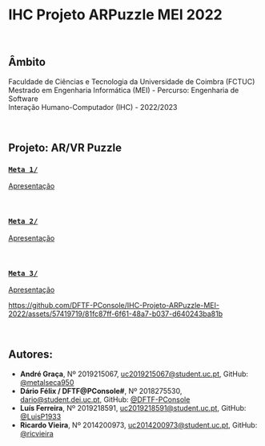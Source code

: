 # IHC Projeto ARPuzzle MEI 2022

<br />

## Âmbito

Faculdade de Ciências e Tecnologia da Universidade de Coimbra (FCTUC) <br />
Mestrado em Engenharia Informática (MEI) - Percurso: Engenharia de Software <br />
Interação Humano-Computador (IHC) - 2022/2023 <br />

<br />

## Projeto: AR/VR Puzzle

### [`Meta 1/`](Meta%201/)
[Apresentação](Meta%201/Status%20report.pdf)

<br />

### [`Meta 2/`](Meta%202/)
[Apresentação](Meta%202/PPT%202.pdf)

<br />

### [`Meta 3/`](Meta%203/)
[Apresentação](Meta%203/IHC%20PPT%203%20AR_VR%20Puzzle.pdf)

https://github.com/DFTF-PConsole/IHC-Projeto-ARPuzzle-MEI-2022/assets/57419719/81fc87ff-6f61-48a7-b037-d640243ba81b

<br />

## Autores:
* **André Graça**, Nº 2019215067, [uc2019215067@student.uc.pt](mailto:uc2019215067@student.uc.pt), GitHub: [@metalseca950](https://github.com/metalseca950)
* **Dário Félix / DFTF@PConsole#**, Nº 2018275530, [dario@student.dei.uc.pt](mailto:dario@student.dei.uc.pt), GitHub: [@DFTF-PConsole](https://github.com/DFTF-PConsole)
* **Luís Ferreira**, Nº 2019218591, [uc2019218591@student.uc.pt](mailto:uc2019218591@student.uc.pt), GitHub: [@LuisP1933](https://github.com/LuisP1933)
* **Ricardo Vieira**, Nº 2014200973, [uc2014200973@student.uc.pt](mailto:uc2014200973@student.uc.pt), GitHub: [@ricvieira](https://github.com/ricvieira)
